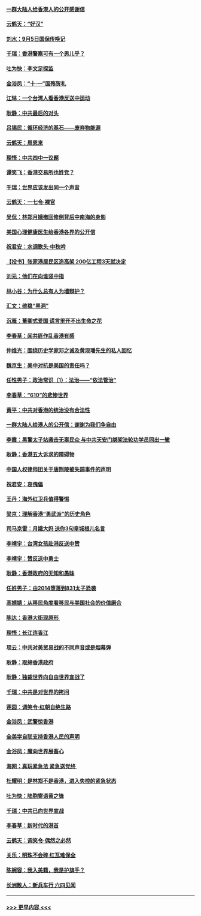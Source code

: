 #### [一群大陆人给香港人的公开感谢信](../pages/nsc993/n11514797.md?t=09120644) 
#### [云鹤天：“好汉”](../pages/nsc993/n11513536.md?t=09120644) 
#### [刘水：9月5日国保传唤记](../pages/nsc993/n11513460.md?t=09120644) 
#### [千瑞：香港警察可有一个男儿乎？](../pages/nsc993/n11513109.md?t=09120644) 
#### [吐为快：李文足探监](../pages/nsc993/n11509622.md?t=09120644) 
#### [金浴凤：“十‧一”国殇贺礼](../pages/nsc993/n11509593.md?t=09120644) 
#### [江琳：一个台湾人看香港反送中运动](../pages/nsc993/n11509211.md?t=09120644) 
#### [耿静：中共最后的对头](../pages/nsc993/n11508308.md?t=09120644) 
#### [吕锡民：循环经济的基石——废弃物能源](../pages/nsc993/n11508212.md?t=09120644) 
#### [云鹤天：周恩来](../pages/nsc993/n11508055.md?t=09120644) 
#### [理悟：中共四中一议题](../pages/nsc993/n11507782.md?t=09120644) 
#### [谭笑飞：香港交易所也姓党？](../pages/nsc993/n11507753.md?t=09120644) 
#### [千瑞：世界应该发出同一个声音](../pages/nsc993/n11507290.md?t=09120644) 
#### [云鹤天：一七令‧裸官](../pages/nsc993/n11507177.md?t=09120644) 
#### [吴侃：林郑月娥撤回修例背后中南海的身影](../pages/nsc993/n11506876.md?t=09120644) 
#### [美国心理健康医生给香港各界的公开信](../pages/nsc993/n11506809.md?t=09120644) 
#### [祝君安：水调歌头‧中秋吟](../pages/nsc993/n11506758.md?t=09120644) 
#### [【投书】张家港居民区造高架 200亿工程3天就决定](../pages/nsc993/n11506682.md?t=09120644) 
#### [刘元：他们在向谁竖中指](../pages/nsc993/n11505384.md?t=09120644) 
#### [林小谷：为什么总有人为墙辩护？](../pages/nsc993/n11505226.md?t=09120644) 
#### [汇文：维稳“黑洞”](../pages/nsc993/n11504347.md?t=09120644) 
#### [沉雁：董卿式爱国 谎言里开不出生命之花](../pages/nsc993/n11503215.md?t=09120644) 
#### [李春草：闻共匪作乱香港有感](../pages/nsc993/n11503072.md?t=09120644) 
#### [仲维光：围绕历史学家邓之诚及黄现璠先生的私人回忆](../pages/nsc993/n11501330.md?t=09120644) 
#### [魏京生：美中对抗是美国的责任吗？](../pages/nsc993/n11500723.md?t=09120644) 
#### [任性男子：政治常识（1）：法治——“依法管治”](../pages/nsc993/n11500791.md?t=09120644) 
#### [李春草：“610”的悲惨世界](../pages/nsc993/n11501141.md?t=09120644) 
#### [黄平：中共对香港的统治没有合法性](../pages/nsc993/n11499473.md?t=09120644) 
#### [一群大陆人给港人的公开信：谢谢为我们争自由](../pages/nsc993/n11500402.md?t=09120644) 
#### [李霞：黑警太子站袭击无辜民众 与中共天安门绑架法轮功学员同出一辙](../pages/nsc993/n11499805.md?t=09120644) 
#### [耿静：香港五大诉求的障碍物](../pages/nsc993/n11497578.md?t=09120644) 
#### [中国人权律师团关于唐荆陵被失踪事件的声明](../pages/nsc993/n11500014.md?t=09120644) 
#### [祝君安：哀傀儡](../pages/nsc993/n11499776.md?t=09120644) 
#### [王丹：海外红卫兵值得警惕](../pages/nsc993/n11498138.md?t=09120644) 
#### [梁京：理解香港“勇武派”的历史角色](../pages/nsc993/n11498006.md?t=09120644) 
#### [司马京雷：月娥大妈  送你3句皇城根儿名言](../pages/nsc993/n11497885.md?t=09120644) 
#### [李靖宇：台湾女孩赴港反送中赞](../pages/nsc993/n11497721.md?t=09120644) 
#### [李靖宇：赞反送中勇士](../pages/nsc993/n11497452.md?t=09120644) 
#### [耿静：香港政府的无知和愚昧](../pages/nsc993/n11494238.md?t=09120644) 
#### [任姓男子：由2014堕落到831太子恐袭](../pages/nsc993/n11496683.md?t=09120644) 
#### [高婧婧：从移民角度看移民与美国社会的价值磨合](../pages/nsc993/n11495757.md?t=09120644) 
#### [陈达：香港大街现原形 ](../pages/nsc993/n11495441.md?t=09120644) 
#### [理悟：长江连香江](../pages/nsc993/n11495377.md?t=09120644) 
#### [项云：中共对美贸易战的不同声音或是烟幕弹](../pages/nsc993/n11494929.md?t=09120644) 
#### [耿静：取缔香港政府](../pages/nsc993/n11494218.md?t=09120644) 
#### [耿静：独裁世界向自由世界宣战了](../pages/nsc993/n11494190.md?t=09120644) 
#### [千瑞：中共是对世界的拷问](../pages/nsc993/n11493021.md?t=09120644) 
#### [莲园：调笑令‧红朝自绝生路](../pages/nsc993/n11493011.md?t=09120644) 
#### [金浴凤：武警惊香港](../pages/nsc993/n11492994.md?t=09120644) 
#### [全美学自联支持香港人民的声明](../pages/nsc993/n11492630.md?t=09120644) 
#### [金浴凤：魔向世界展畜心](../pages/nsc993/n11492599.md?t=09120644) 
#### [海网：真玩紧急法 紧急送党终 ](../pages/nsc993/n11492535.md?t=09120644) 
#### [杜耀明：是林郑不是香港，进入失控的紧急状态](../pages/nsc993/n11491420.md?t=09120644) 
#### [吐为快：陆胞寄语黄之锋](../pages/nsc993/n11491117.md?t=09120644) 
#### [千瑞：中共已向世界宣战](../pages/nsc993/n11490123.md?t=09120644) 
#### [李春草：新时代的港首](../pages/nsc993/n11489864.md?t=09120644) 
#### [云鹤天：调笑令·偶然之必然](../pages/nsc993/n11489701.md?t=09120644) 
#### [关乐：明珠不会碎 红瓦难保全](../pages/nsc993/n11489647.md?t=09120644) 
#### [陈婉容：我入美籍，我是护旗手？](../pages/nsc993/n11487908.md?t=09120644) 
#### [长洲散人：新兵车行 六四见闻](../pages/nsc993/n11487729.md?t=09120644) 

----
#### [ >>> 更早内容 <<< ](../indexes/nsc993-earlier.md)

